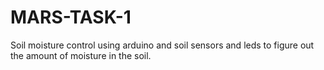# MARS-TASK-1
Soil moisture control using arduino and soil sensors and leds to figure out the amount of moisture in the soil.
